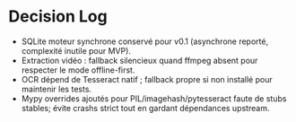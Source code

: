 # Decision Log

- SQLite moteur synchrone conservé pour v0.1 (asynchrone reporté, complexité inutile pour MVP).
- Extraction vidéo : fallback silencieux quand ffmpeg absent pour respecter le mode offline-first.
- OCR dépend de Tesseract natif ; fallback propre si non installé pour maintenir les tests.
- Mypy overrides ajoutés pour PIL/imagehash/pytesseract faute de stubs stables; évite crashs strict tout en gardant dépendances upstream.
